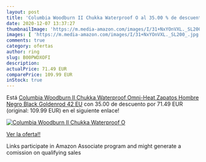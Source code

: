 ```yaml
---
layout: post
title: 'Columbia Woodburn II Chukka Waterproof O al 35.00 % de descuento'
date: 2020-12-07 13:37:27
thumbnailImage: 'https://m.media-amazon.com/images/I/31+NxYOnVXL._SL200_.jpg'
images: [ 'https://m.media-amazon.com/images/I/31+NxYOnVXL._SL200_.jpg' ]
comments: true
category: ofertas
author: ring
slug: B00PWDXOFI
description:
actualPrice: 71.49 EUR
comparePrice: 109.99 EUR
inStock: true
---
```


Está [Columbia Woodburn II Chukka Waterproof Omni-Heat  Zapatos Hombre  Negro  Black  Goldenrod   42 EU](https://www.amazon.es/dp/B00PWDXOFI/?tag=tolees-21) con 35.00 de descuento por 71.49 EUR (original: 109.99 EUR) en el siguiente enlace!

[![Columbia Woodburn II Chukka Waterproof O](https://m.media-amazon.com/images/I/31+NxYOnVXL._SL200_.jpg)](https://www.amazon.es/dp/B00PWDXOFI/?tag=tolees-21)

[Ver la oferta!!](https://www.amazon.es/dp/B00PWDXOFI/?tag=tolees-21)

Links participate in Amazon Associate program and might generate a comission on qualifying sales


